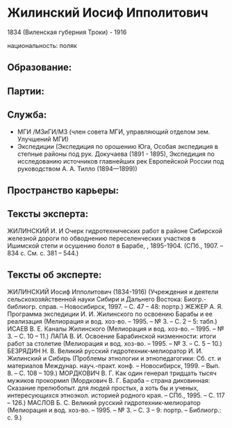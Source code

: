 # Жилинский Иосиф Ипполитович
1834 (Виленская губерния Троки)  - 1916

национальность: поляк

## Образование:
## Партии:
## Служба:
* МГИ /МЗиГИ/МЗ (член совета МГИ, управляющий отделом зем. Улучшений МГИ) 
* Экспедиции  (Экспедиция по орошению Юга, Особая экспедиция в степные районы под рук. Докучаева (1891 - 1895), Экспедиция по исследованию источников главнейших рек Европейской России под руководством А. А. Тилло (1894—1899)) 
## Пространство карьеры:
## Тексты эксперта:
ЖИЛИНСКИЙ И. И Очерк гидротехнических работ в районе Сибирской железной дороги по обводнению переселенческих участков в Ишимской степи и осушению болот в Барабе, , 1895-1904. (СПб., 1907. – 834 с. См. с. 381 – 544.) 
## Тексты об эксперте:
ЖИЛИНСКИЙ Иосиф Ипполитович (1834-1916) (Учреждения и деятели сельскохозяйственной науки Сибири и Дальнего Востока: Биогр.-библиогр. справ. – Новосибирск, 1997. – С. 47 – 48: портр.) 
ЖЕЖЕР А. Я. Программа экспедиции И. И. Жилинского по освоению Барабы и ее реализация (Мелиорация и вод. хоз-во. – 1995. – № 3. – С. 2 – 5: табл.) 
ИСАЕВ В. Е. Каналы Жилинского (Мелиорация и вод. хоз-во. – 1995. – № 3. – С. 10 – 11.) 
ЛАПА В. И. Освоение Барабинской низменности: итоги работ за столетие (Мелиорация и вод. хоз-во. – 1995. – № 3. – С. 5 – 10.) 
БЕЗРЯДИН Н. В. Великий русский гидротехник-мелиоратор И. И. Жилинский и Сибирь (Проблемы этнологии и этнопедагогики: Сб. ст. и материалов Междунар. науч.-практ. конф. – Новосибирск, 1999. – Вып. 8. – С. 108 – 109.) 
МОРДКОВИЧ В. Г. Как один генерал тридцать тысяч мужиков прокормил (Мордкович В. Г. Бараба – страна диковинная: Сказание прелюбопыт. для людей простых, а хоть бы и ученых, интересующихся этноэкол. историей родного края. – СПб., 1995. – С. 117 – 126.) 
МАСЛОВ Б. С. Великий русский гидротехник-мелиоратор (Мелиорация и вод. хоз-во. – 1995. – № 3. – С. 3 – 9: портр. – Библиогр.: с. 9.) 
